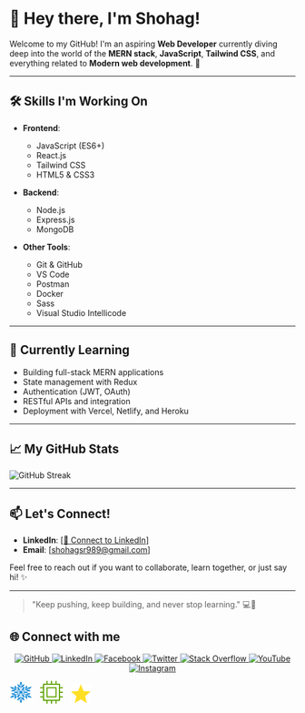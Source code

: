 # 👋 Hey there, I'm Shohag!

Welcome to my GitHub! I'm an aspiring **Web Developer** currently diving deep into the world of the **MERN stack**, **JavaScript**, **Tailwind CSS**, and everything related to **Modern web development**. 🚀

---

## 🛠️ Skills I'm Working On
- **Frontend**:  
  - JavaScript (ES6+)
  - React.js
  - Tailwind CSS
  - HTML5 & CSS3
  
- **Backend**:  
  - Node.js
  - Express.js
  - MongoDB

- **Other Tools**:  
  - Git & GitHub
  - VS Code
  - Postman
  - Docker
  - Sass
  - Visual Studio Intellicode

---

## 🌱 Currently Learning
- Building full-stack MERN applications
- State management with Redux
- Authentication (JWT, OAuth)
- RESTful APIs and integration
- Deployment with Vercel, Netlify, and Heroku

---

## 📈 My GitHub Stats

<p display="flex">
  <img src="https://github-readme-streak-stats.herokuapp.com/?user=shohag989&theme=dark&ring=73ffff&fire=73ffff&currStreakLabel=73ffff" alt="GitHub Streak" />
  &nbsp;
</p>

---

## 📫 Let's Connect!
- **LinkedIn**: [[🔗 Connect to LinkedIn](https://www.linkedin.com/in/shohag-sr989)]
- **Email**: [shohagsr989@gmail.com]

Feel free to reach out if you want to collaborate, learn together, or just say hi! ✨

---

> "Keep pushing, keep building, and never stop learning." 💻🚀

## 🌐 Connect with me

<p align="center">
  <a href="https://github.com/shohag989" target="_blank">
    <img src="https://img.shields.io/badge/GitHub-211F1F?style=for-the-badge&logo=github&logoColor=white" alt="GitHub" />
  </a>
  <a href="https://www.linkedin.com/in/shohag_sr989/" target="_blank">
    <img src="https://img.shields.io/badge/LinkedIn-0077B5?style=for-the-badge&logo=linkedin&logoColor=white" alt="LinkedIn" />
  </a>
  <a href="https://www.facebook.com/shohag.sr989" target="_blank">
    <img src="https://img.shields.io/badge/Facebook-1877F2?style=for-the-badge&logo=facebook&logoColor=white" alt="Facebook" />
  </a>
  <a href="https://twitter.com/shohag_sr989" target="_blank">
    <img src="https://img.shields.io/badge/Twitter-1DA1F2?style=for-the-badge&logo=twitter&logoColor=white" alt="Twitter" />
  </a>
  <a href="https://stackoverflow.com/users/shohag_sr989" target="_blank">
    <img src="https://img.shields.io/badge/StackOverflow-FE7A16?style=for-the-badge&logo=stackoverflow&logoColor=white" alt="Stack Overflow" />
  </a>
  <a href="https://www.youtube.com/@Shohag_sr989" target="_blank">
    <img src="https://img.shields.io/badge/YouTube-FF0000?style=for-the-badge&logo=youtube&logoColor=white" alt="YouTube" />
  </a>
  <a href="https://www.instagram.com/shohag_sr989" target="_blank">
    <img src="https://img.shields.io/badge/Instagram-E4405F?style=for-the-badge&logo=instagram&logoColor=white" alt="Instagram" />
  </a>
</p>

<a href='https://archiveprogram.github.com/'><img src='https://raw.githubusercontent.com/acervenky/animated-github-badges/master/assets/acbadge.gif' width='40' height='40'></a> <a href='https://docs.github.com/en/developers'><img src='https://raw.githubusercontent.com/acervenky/animated-github-badges/master/assets/devbadge.gif' width='40' height='40'></a> <a href='https://stars.github.com/'><img src='https://raw.githubusercontent.com/acervenky/animated-github-badges/master/assets/starbadge.gif' width='35' height='35'></a>

